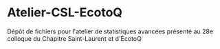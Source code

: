 # Atelier-CSL-EcotoQ
Dépôt de fichiers pour l'atelier de statistiques avancées présenté au 28e colloque du Chapitre Saint-Laurent et d'ÉcotoQ
